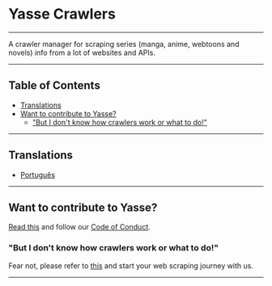 # Yasse Crawlers <!-- omit in toc -->

---

A crawler manager for scraping series (manga, anime, webtoons and novels) info from a lot of websites and APIs.

---

## Table of Contents <!-- omit in toc -->

- [Translations](#translations)
- [Want to contribute to Yasse?](#want-to-contribute-to-yasse)
  - ["But I don't know how crawlers work or what to do!"](#but-i-dont-know-how-crawlers-work-or-what-to-do)

---

## Translations

- [Português](/translations/README_PT_BR.md)

---

## Want to contribute to Yasse?

[Read this](https://github.com/yasse-ofc/.github/blob/main/CONTRIBUTING.md) and follow our [Code of Conduct](https://github.com/yasse-ofc/.github/blob/main/CODE_OF_CONDUCT.md).

### "But I don't know how crawlers work or what to do!"

Fear not, please refer to [this](https://github.com/yasse-ofc/.github/blob/main/CRAWLER_CONTRIBUTING.md) and start your web scraping journey with us.

---
